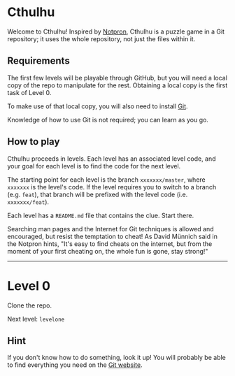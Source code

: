 Cthulhu
=======

Welcome to Cthulhu! Inspired by [Notpron][], Cthulhu is a puzzle game 
in a Git repository; it uses the whole repository, not just the files 
within it.

[Notpron]: http://notpron.org/notpron/

Requirements
------------

The first few levels will be playable through GitHub, but you will need 
a local copy of the repo to manipulate for the rest. Obtaining a local 
copy is the first task of Level 0.

To make use of that local copy, you will also need to install [Git][].

Knowledge of how to use Git is not required; you can learn as you go.

[Git]: https://git-scm.com/downloads

How to play
-----------

Cthulhu proceeds in levels. Each level has an associated level code, 
and your goal for each level is to find the code for the next level.

The starting point for each level is the branch `xxxxxxx/master`, where 
`xxxxxxx` is the level's code. If the level requires you to switch to a 
branch (e.g. `feat`), that branch will be prefixed with the level code 
(i.e. `xxxxxxx/feat`).

Each level has a `README.md` file that contains the clue. Start there.

Searching man pages and the Internet for Git techniques is allowed and 
encouraged, but resist the temptation to cheat! As David Münnich said 
in the Notpron hints, "It's easy to find cheats on the internet, but 
from the moment of your first cheating on, the whole fun is gone, stay 
strong!"

* * *

Level 0
=======

Clone the repo.

Next level: `levelone`

Hint
----

If you don't know how to do something, look it up! You will probably be 
able to find everything you need on the [Git website][gitdoc].

[gitdoc]: https://git-scm.com/doc
